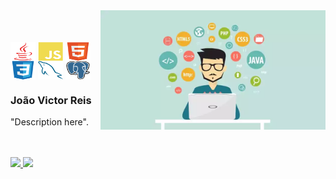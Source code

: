 <img align="right" width="360" height="191" src="https://github.com/JvSRS97/JvSRS97/blob/main/dev1.jpg">
</br></br>
<div style="display: inline_block"><br>
    <img align="center" height="30" width="40"
        src="https://raw.githubusercontent.com/devicons/devicon/master/icons/java/java-plain.svg">
    <img align="center" height="30" width="40"
        src="https://raw.githubusercontent.com/devicons/devicon/master/icons/javascript/javascript-plain.svg">
    <img align="center" height="30" width="40"
        src="https://raw.githubusercontent.com/devicons/devicon/master/icons/html5/html5-original.svg">
    <img align="center" height="30" width="40"
        src="https://raw.githubusercontent.com/devicons/devicon/master/icons/css3/css3-original.svg">
    <img align="center" height="30" width="40"
        src="https://raw.githubusercontent.com/devicons/devicon/master/icons/mysql/mysql-original.svg">
    <img align="center" height="30" width="40"
        src="https://raw.githubusercontent.com/devicons/devicon/master/icons/postgresql/postgresql-original.svg">
</div>

### João Victor Reis

"Description here".

</br></br>
<span align="center">
    <a href="https://github.com/JvSRS97">
        <img height="180em" src="https://github-readme-stats.vercel.app/api?username=JvSRS97&show_icons=true&theme=github_dark&include_all_commits=true&count_private=true" />
        <img height="180em" src="https://github-readme-stats.vercel.app/api/top-langs/?username=JvSRS97&layout=compact&langs_count=7&theme=github_dark" />
</span>
